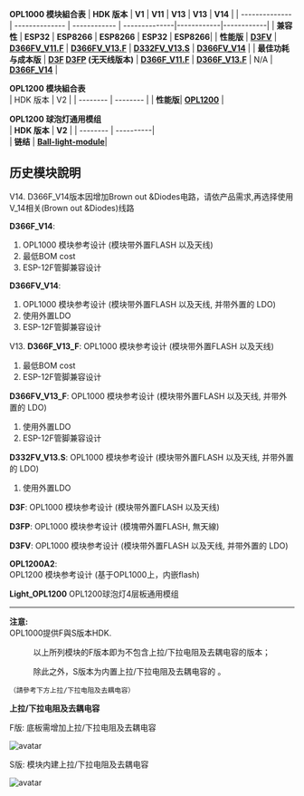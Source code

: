 **OPL1000 模块組合表**
| **HDK 版本**    | **V1**         | **V11**      | **V13**       | **V13**    | **V14**    |
| -------------- | -------------- | ------------ | --------------|------------|------------|
| **兼容性**      | **ESP32**      | **ESP8266**  | **ESP8266**   |  **ESP32** | **ESP8266**|
| **性能版**      | **[D3FV](https://github.com/Opulinks-Tech/OPL1000-HDK/raw/master/Module/History/D3FV_v1.zip)** | **[D366FV_V11.F](https://github.com/Opulinks-Tech/OPL1000-HDK/raw/master/Module/History/D366FV_V11_F.zip)** | **[D366FV_V13.F](https://github.com/Opulinks-Tech/OPL1000-HDK/raw/master/Module/History/D366FV_V13.F.rar)** |  **[D332FV_V13.S](https://github.com/Opulinks-Tech/OPL1000-HDK/raw/master/Module/History/D332FV_V13.S.rar)**   | **[D366FV_V14](https://github.com/Opulinks-Tech/OPL1000-HDK/raw/master/Module/History/D366FV_V14_EXLDO_brown%20out.rar)** | 
| **最佳功耗与成本版** | **[D3F](https://github.com/Opulinks-Tech/OPL1000-HDK/raw/master/Module/History/D3F_v1.zip)   [D3FP](https://github.com/Opulinks-Tech/OPL1000-HDK/raw/master/Module/History/D3FP_v1.zip) (无天线版本)** | **[D366F_V11.F](https://github.com/Opulinks-Tech/OPL1000-HDK/raw/master/Module/History/D366F_V11_F.zip)** | **[D366F_V13.F](https://github.com/Opulinks-Tech/OPL1000-HDK/raw/master/Module/History/D366F_V13.F.rar)**  |  N/A  | **[D366F_V14](https://github.com/Opulinks-Tech/OPL1000-HDK/raw/master/Module/History/D366F_V14_Internal_brown%20out.rar)** |

**OPL1200 模块組合表**  
| HDK 版本  |    V2    |
| --------  | -------- |
| **性能版**|  **[OPL1200](https://github.com/Opulinks-Tech/OPL1000-HDK/raw/master/Module/History/OPL_1200_External_v2.rar)** |  
  
  
**OPL1200 球泡灯通用模组**  
| **HDK 版本** |   **V2**   |
| --------  |  ----------|  
|  **链结** |  **[Ball-light-module](https://github.com/Opulinks-Tech/OPL1000-HDK/raw/master/Module/History/%E7%90%83%E6%B3%A1%E7%81%AF%E9%80%9A%E7%94%A8%E6%A8%A1%E7%BB%84_V2.rar)**|

  
## 历史模块說明

V14.
D366F_V14版本因增加Brown out &Diodes电路，请依产品需求,再选择使用V_14相关(Brown out &Diodes)线路    
  
**D366F_V14**: 
  1. OPL1000 模块参考设计 (模块带外置FLASH 以及天线) <br>
  2. 最低BOM cost  
  3. ESP-12F管脚兼容设计  
  
**D366FV_V14**:  
  1. OPL1000 模块参考设计 (模块带外置FLASH 以及天线, 并带外置的 LDO) <br>
  2. 使用外置LDO
  3. ESP-12F管脚兼容设计      

V13. 
**D366F_V13_F**: 
OPL1000 模块参考设计 (模块带外置FLASH 以及天线) <br>
1. 最低BOM cost
2. ESP-12F管脚兼容设计

**D366FV_V13_F**: 
OPL1000 模块参考设计 (模块带外置FLASH 以及天线, 并带外置的 LDO) <br>
1. 使用外置LDO
2. ESP-12F管脚兼容设计  

**D332FV_V13.S**: 
OPL1000 模块参考设计 (模块带外置FLASH 以及天线, 并带外置的 LDO) <br>
1. 使用外置LDO  

**D3F**: OPL1000 模块参考设计 (模块带外置FLASH 以及天线)

**D3FP**: OPL1000 模块参考设计 (模塊帶外置FLASH, 無天線)

**D3FV**: OPL1000 模块参考设计 (模块带外置FLASH 以及天线, 并带外置的 LDO)  
  
  
**OPL1200A2**:  
OPL1200 模块参考设计 (基于OPL1000上，内嵌flash)

**Light_OPL1200** 
OPL1200球泡灯4层板通用模组 


---  
**注意:**   
OPL1000提供F與S版本HDK.

　　　以上所列模块的F版本即为不包含上拉/下拉电阻及去耦电容的版本；　　

　　　除此之外，S版本为内置上拉/下拉电阻及去耦电容的 。
  
    （請參考下方上拉/下拉电阻及去耦电容）  
    
**上拉/下拉电阻及去耦电容**

F版: 底板需增加上拉/下拉电阻及去耦电容

![avatar](https://github.com/Opulinks-Tech/OPL1000-HDK/blob/master/Module/History/F_PullUp.png)



S版: 模块内建上拉/下拉电阻及去耦电容

![avatar](https://github.com/Opulinks-Tech/OPL1000-HDK/blob/master/Module/History/S_PullUp.png)

